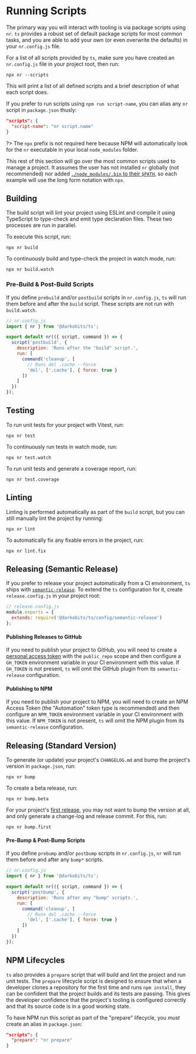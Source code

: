 # Running Scripts

The primary way you will interact with tooling is via package scripts using `nr`. `ts` provides a robust
set of default package scripts for most common tasks, and you are able to add your own (or even
overwrite the defaults) in your `nr.config.js` file.

For a list of all scripts provided by `ts`, make sure you have created an `nr.config.js` file in your
project root, then run:

```
npx nr --scripts
```

This will print a list of all defined scripts and a brief description of what each script does.

If you prefer to run scripts using `npm run script-name`, you can alias any `nr` script in
`package.json` thusly:

```json
"scripts": {
  "script-name": "nr script.name"
}
```

?> The `npx` prefix is not required here because NPM will automatically look for the `nr` executable in
your local `node_modules` folder.

This rest of this section will go over the most common scripts used to manage a project. It assumes the
user has not installed `nr` globally (not recommended) nor added [`./node_modules/.bin` to their `$PATH`](#advanced),
so each example will use the long form notation with `npx`.

## Building

The build script will lint your project using ESLint and compile it using TypeScript to type-check and
emit type declaration files. These two processes are run in parallel.

To execute this script, run:

```
npx nr build
```

To continuously build and type-check the project in watch mode, run:

```
npx nr build.watch
```

### Pre-Build & Post-Build Scripts

If you define `prebuild` and/or `postbuild` scripts in `nr.config.js`, `ts` will run them before and
after the `build` script. These scripts are not run with `build.watch`.

```js
// nr.config.js
import { nr } from '@darkobits/ts';

export default nr(({ script, command }) => {
  script('postbuild', {
    description: 'Runs after the "build" script.',
    run: [
      command('cleanup', [
        // Runs del .cache --force
        'del', ['.cache'], { force: true }
      ])
    ]
  })
});
```

## Testing

To run unit tests for your project with Vitest, run:

```
npx nr test
```

To continuously run tests in watch mode, run:

```
npx nr test.watch
```

To run unit tests and generate a coverage report, run:

```
npx nr test.coverage
```

## Linting

Linting is performed automatically as part of the `build` script, but you can still manually lint the
project by running:

```
npx nr lint
```

To automatically fix any fixable errors in the project, run:

```
npx nr lint.fix
```

## Releasing (Semantic Release)

If you prefer to release your project automatically from a CI environment, `ts` ships with [`semantic-release`](https://github.com/semantic-release/semantic-release).
To extend the `ts` configuration for it, create `release.config.js` in your project root:

```js
// release.config.js
module.exports = {
  extends: require('@darkobits/ts/config/semantic-release')
};
```

#### Publishing Releases to GitHub

If you need to publish your project to GitHub, you will need to create a [personal access token](https://github.com/settings/tokens)
with the `public_repo` scope and then configure a `GH_TOKEN` environment variable in your CI environment
with this value. If `GH_TOKEN` is not present, `ts` will omit the GitHub plugin from its
`semantic-release` configuration.

#### Publishing to NPM

If you need to publish your project to NPM, you will need to create an NPM Access Token (the
"Automation" token type is recommended) and then configure an `NPM_TOKEN` environment variable in your
CI environment with this value. If `NPM_TOKEN` is not present, `ts` will omit the NPM plugin from its
`semantic-release` configuration.

## Releasing (Standard Version)

To generate (or update) your project's `CHANGELOG.md` and bump the project's version in `package.json`,
run:

```
npx nr bump
```

To create a beta release, run:

```
npx nr bump.beta
```

For your project's [first release](https://github.com/conventional-changelog/standard-version#first-release),
you may not want to bump the version at all, and only generate a change-log and release commit. For
this, run:

```
npx nr bump.first
```

#### Pre-Bump & Post-Bump Scripts

If you define `prebump` and/or `postbump` scripts in `nr.config.js`, `nr` will run them before and
after any `bump*` scripts.

```js
// nr.config.js
import { nr } from '@darkobits/ts';

export default nr(({ script, command }) => {
  script('postbump', {
    description: 'Runs after any "bump" scripts.',
    run: [
      command('cleanup', [
        // Runs del .cache --force
        'del', ['.cache'], { force: true }
      ])
    ]
  })
});
```

## NPM Lifecycles

`ts` also provides a `prepare` script that will build and lint the project and run unit tests. The
`prepare` lifecycle script is designed to ensure that when a developer clones a repository for the first
time and runs `npm install`, they can be confident that the project builds and its tests are passing.
This gives the developer confidence that the project's tooling is configured correctly and that its
source code is in a good working state.

To have NPM run this script as part of the "prepare" lifecycle, you _must_ create an alias in
`package.json`:

```json
"scripts": {
  "prepare": "nr prepare"
}
```
